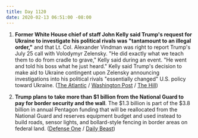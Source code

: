 ```yaml
---
title: Day 1120
date: 2020-02-13 06:51:00 -08:00
---
```


1. **Former White House chief of staff John Kelly said Trump's request for Ukraine to investigate his political rivals was "tantamount to an illegal order,"** and that Lt. Col. Alexander Vindman was right to report Trump's July 25 call with Volodymyr Zelensky. "He did exactly what we teach them to do from cradle to grave," Kelly said during an event. "He went and told his boss what he just heard." Kelly said Trump's decision to make aid to Ukraine contingent upon Zelensky announcing investigations into his political rivals "essentially changed" U.S. policy toward Ukraine. ([The Atlantic](https://www.theatlantic.com/politics/archive/2020/02/john-kelly-alexander-vindman-north-korea-and-trump/606496/) / [Washington Post](https://www.washingtonpost.com/politics/former-white-house-chief-of-staff-john-kelly-takes-issue-with-trump-for-ousting-lt-col-alexander-vindman-among-other-things/2020/02/13/8a7d6dcc-4e51-11ea-b721-9f4cdc90bc1c_story.html) / [The Hill](https://thehill.com/homenews/administration/482886-john-kelly-praises-vindman-he-did-did-exactly-what-we-teach-them-to))

2. **Trump plans to take more than $1 billion from the National Guard to pay for border security and the wall**. The $1.3 billion is part of the $3.8 billion in annual Pentagon funding that will be reallocated from the National Guard and reserves equipment budget and used instead to build roads, sensor lights, and bollard-style fencing in border areas on federal land. ([Defense One](https://www.defenseone.com/politics/2020/02/trump-targets-major-weapons-projects-fund-wall/163102/?oref=d-river) / [Daily Beast](https://www.thedailybeast.com/trump-plans-to-use-national-guard-budget-for-border-fencing))